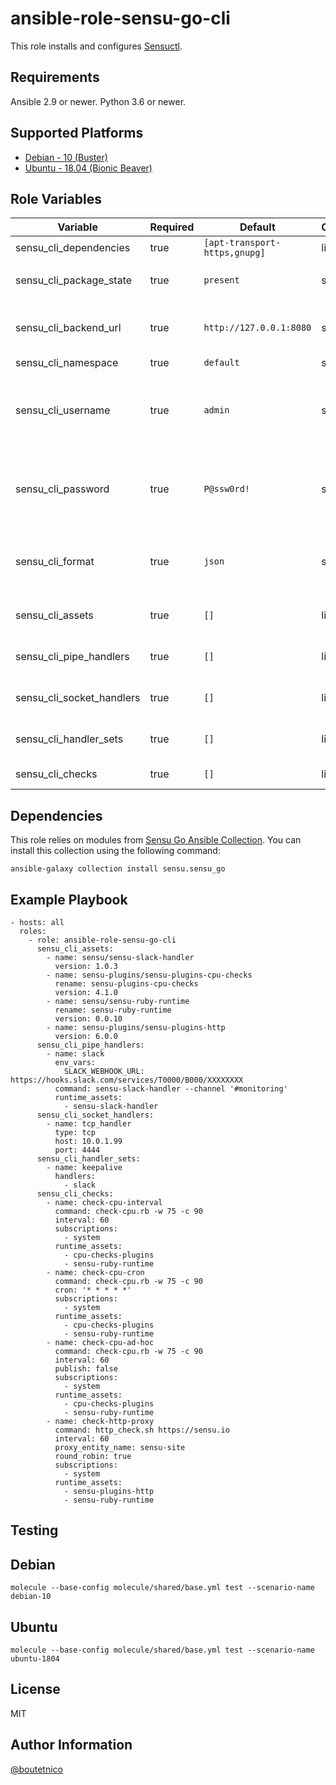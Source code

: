 ansible-role-sensu-go-cli
=========================

This role installs and configures [Sensuctl](https://docs.sensu.io/sensu-go/latest/sensuctl/reference/).

Requirements
------------

Ansible 2.9 or newer.
Python 3.6 or newer.

Supported Platforms
-------------------

- [Debian - 10 (Buster)](https://wiki.debian.org/DebianBuster)
- [Ubuntu - 18.04 (Bionic Beaver)](http://releases.ubuntu.com/18.04/)

Role Variables
--------------

| Variable                     | Required | Default                       | Choices   | Comments                                      |
|------------------------------|----------|-------------------------------|-----------|-----------------------------------------------|
| sensu_cli_dependencies       | true     | `[apt-transport-https,gnupg]` | list      |                                               |
| sensu_cli_package_state      | true     | `present`                     | string    | Use  `latest` to upgrade.                     |
| sensu_cli_backend_url        | true     | `http://127.0.0.1:8080`       | string    | Url to sensu backend API.                     |
| sensu_cli_namespace          | true     | `default`                     | string    |                                               |
| sensu_cli_username           | true     | `admin`                       | string    | Should match username set in sensu backend.   |
| sensu_cli_password           | true     | `P@ssw0rd!`                   | string    | Should match password set in sensu backend.   |
| sensu_cli_format             | true     | `json`                        | string    | One of: tabular, wrapped-json, yaml, json.    |
| sensu_cli_assets             | true     | `[]`                          | list      | Assets to install from Bonsai.                |
| sensu_cli_pipe_handlers      | true     | `[]`                          | list      | Configure pipe handlers.                      |
| sensu_cli_socket_handlers    | true     | `[]`                          | list      | Configure socket handlers.                    |
| sensu_cli_handler_sets       | true     | `[]`                          | list      | Configure handler sets.                       |
| sensu_cli_checks             | true     | `[]`                          | list      | Configure checks.                             |

Dependencies
------------

This role relies on modules from [Sensu Go Ansible Collection](https://sensu.github.io/sensu-go-ansible/installation.html). You can install this collection using the following command:

    ansible-galaxy collection install sensu.sensu_go

Example Playbook
----------------

    - hosts: all
      roles:
        - role: ansible-role-sensu-go-cli
          sensu_cli_assets:
            - name: sensu/sensu-slack-handler
              version: 1.0.3
            - name: sensu-plugins/sensu-plugins-cpu-checks
              rename: sensu-plugins-cpu-checks
              version: 4.1.0
            - name: sensu/sensu-ruby-runtime
              rename: sensu-ruby-runtime
              version: 0.0.10
            - name: sensu-plugins/sensu-plugins-http
              version: 6.0.0
          sensu_cli_pipe_handlers:
            - name: slack
              env_vars:
                SLACK_WEBHOOK_URL: https://hooks.slack.com/services/T0000/B000/XXXXXXXX
              command: sensu-slack-handler --channel '#monitoring'
              runtime_assets:
                - sensu-slack-handler
          sensu_cli_socket_handlers:
            - name: tcp_handler
              type: tcp
              host: 10.0.1.99
              port: 4444
          sensu_cli_handler_sets:
            - name: keepalive
              handlers:
                - slack
          sensu_cli_checks:
            - name: check-cpu-interval
              command: check-cpu.rb -w 75 -c 90
              interval: 60
              subscriptions:
                - system
              runtime_assets:
                - cpu-checks-plugins
                - sensu-ruby-runtime
            - name: check-cpu-cron
              command: check-cpu.rb -w 75 -c 90
              cron: '* * * * *'
              subscriptions:
                - system
              runtime_assets:
                - cpu-checks-plugins
                - sensu-ruby-runtime
            - name: check-cpu-ad-hoc
              command: check-cpu.rb -w 75 -c 90
              interval: 60
              publish: false
              subscriptions:
                - system
              runtime_assets:
                - cpu-checks-plugins
                - sensu-ruby-runtime
            - name: check-http-proxy
              command: http_check.sh https://sensu.io
              interval: 60
              proxy_entity_name: sensu-site
              round_robin: true
              subscriptions:
                - system
              runtime_assets:
                - sensu-plugins-http
                - sensu-ruby-runtime


Testing
-------

## Debian

    molecule --base-config molecule/shared/base.yml test --scenario-name debian-10

## Ubuntu

    molecule --base-config molecule/shared/base.yml test --scenario-name ubuntu-1804

License
-------

MIT

Author Information
------------------

[@boutetnico](https://github.com/boutetnico)
